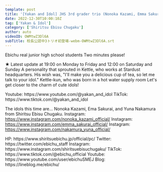 ```yaml
---
template: post
title: '[Yakan and Idol] JHS 3rd grader trio (Nonoka Kazami, Emma Sakurai, Yuna Nakamura) first appearance!!'
date: 2022-12-30T10:00:10Z
tag: ['Yakan & Idol']
category: ['Shiritsu Ebisu Chugaku']
author: auto 
videoID: OWMtwZ3Dl6A
subTitle: 校長公認中3トリオ初登場-webm-OWMtwZ3Dl6A.srt
---
```

Ebichu
real junior high school students
Two minutes please!

★ Latest update at 19:00 on Monday to Friday and 12:00 on Saturday and Sunday
A personality that sprouted in Kettle, who works at Stardust headquarters.
His wish was, "I'll make you a delicious cup of tea, so let me talk to your idol."
Kettle-kun, who was born in a hot water supply room
Let's get closer to the charm of cute idols!

<Kettle and Idol>
Youtube: https://www.youtube.com/@yakan_and_idol
TikTok: https://www.tiktok.com/@yakan_and_idol

The idols this time are... Nonoka Kazami, Ema Sakurai, and Yuna Nakamura from Shiritsu Ebisu Chugaku.
<Nonoka Kazami>
Instagram: https://www.instagram.com/nonoka_kazami_official/
<Ema Sakurai>
Instagram: https://www.instagram.com/emma_sakurai_official/
<Yuna Nakamura>
Instagram: https://www.instagram.com/nakamura_yuna_official/

<Shiritsu Ebisu Chugaku>
HP: https://www.shiritsuebichu.jp/official/pc/
Twitter: https://twitter.com/ebichu_staff
Instagram: https://www.instagram.com/shiritsuebisuchugaku/
TikTok: https://www.tiktok.com/@ebichu_official
Youtube: https://www.youtube.com/user/ebichuSMEJ
Blog: https://lineblog.me/ebichu/

